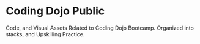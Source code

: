 # Coding Dojo Public
 Code, and Visual Assets Related to Coding Dojo Bootcamp. Organized into stacks, and Upskilling Practice.
